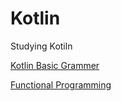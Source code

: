 # Kotlin 


Studying Kotiln

[Kotlin Basic Grammer](./notes/Kotlin-Basic-Grammer.md)

[Functional Programming](./notes/Functional-Programming.md)
